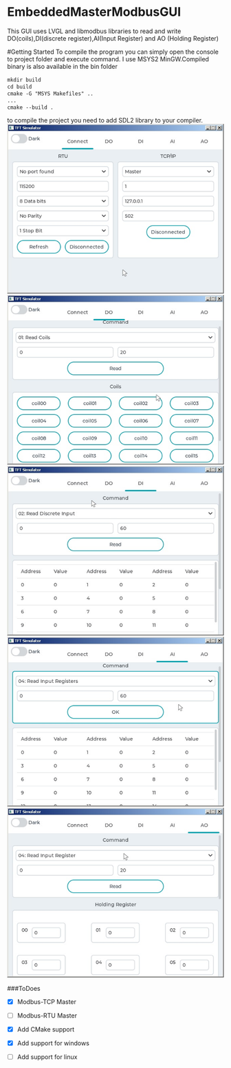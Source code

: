 # EmbeddedMasterModbusGUI
This GUI uses LVGL and libmodbus libraries to read and write  DO(coils),DI(discrete register),AI(Input Register) and AO (Holding Register)

#Getting Started
To compile the program you can simply open the console to project folder and execute command. I use MSYS2 MinGW.Compiled binary is also available in the bin folder

```
mkdir build
cd build
cmake -G "MSYS Makefiles" ..
...
cmake --build .
```

to compile the project you need to add SDL2 library to your compiler.
![Image](./Doc/Connection.jpg)
![Image](./Doc/DO.jpg)
![Image](./Doc/DI.jpg)
![Image](./Doc/AI.jpg)
![Image](./Doc/AO.jpg)


###ToDoes
- [x] Modbus-TCP Master 
- [ ] Modbus-RTU Master
- [X] Add CMake support
- [X] Add support for windows
- [ ] Add support for linux


